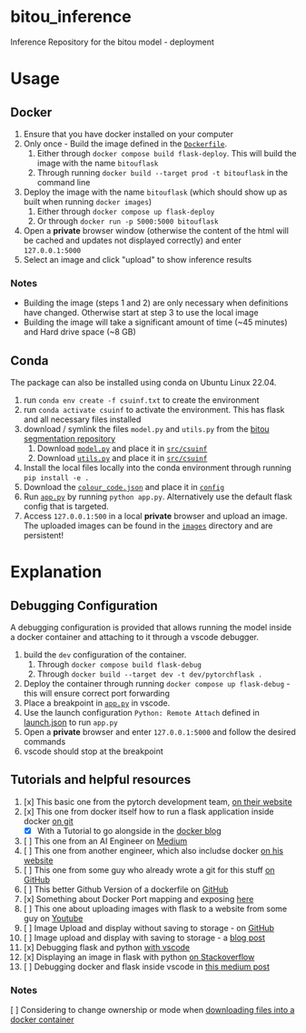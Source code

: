# bitou_inference
Inference Repository for the bitou model - deployment

# Usage
## Docker
1. Ensure that you have docker installed on your computer
2. Only once - Build the image defined in the [`Dockerfile`](./Dockerfile).
    1. Either through `docker compose build flask-deploy`. This will build the image with the name `bitouflask`
    2. Through running `docker build --target prod -t bitouflask` in the command line
3. Deploy the image with the name `bitouflask` (which should show up as built when running `docker images`)
    1. Either through `docker compose up flask-deploy`
    2. Or through `docker run -p 5000:5000 bitouflask`
4. Open a **private** browser window (otherwise the content of the html will be cached and updates not displayed correctly) and enter `127.0.0.1:5000`
5. Select an image and click "upload" to show inference results

### Notes
* Building the image (steps 1 and 2) are only necessary when definitions have changed. Otherwise start at step 3 to use the local image
* Building the image will take a significant amount of time (~45 minutes) and Hard drive space (~8 GB)

## Conda
The package can also be installed using conda on Ubuntu Linux 22.04. 
1. run `conda env create -f csuinf.txt` to create the environment
2. run `conda activate csuinf` to activate the environment. This has flask and all necessary files installed
3. download / symlink the files `model.py` and `utils.py` from the [bitou segmentation repository](https://github.com/NicoMandel/bitou_segmentation)
    1. Download [`model.py`](https://github.com/NicoMandel/bitou_segmentation/blob/main/src/csupl/model.py) and place it in [`src/csuinf`](./src/csuinf/)
    2. Download [`utils.py`](https://github.com/NicoMandel/bitou_segmentation/blob/main/src/csupl/utils.py) and place it in [`src/csuinf`](./src/csuinf/)
4. Install the local files locally into the conda environment through running `pip install -e .`
5. Download the [`colour_code.json`](https://github.com/NicoMandel/bitou_segmentation/blob/main/config/colour_code.json) and place it in [`config`](./config/)
6. Run [`app.py`](./app.py) by running `python app.py`. Alternatively use the default flask config that is targeted.
7. Access `127.0.0.1:500` in a local **private** browser and upload an image. The uploaded images can be found in the [`images`](./images/) directory and are persistent!

# Explanation

## Debugging Configuration
A debugging configuration is provided that allows running the model inside a docker container and attaching to it through a vscode debugger.
1. build the `dev` configuration of the container.
    1. Through `docker compose build flask-debug`
    2. Through `docker build --target dev -t dev/pytorchflask .`
2. Deploy the container through running `docker compose up flask-debug` - this will ensure correct port forwarding
3. Place a breakpoint in [`app.py`](./app.py) in vscode. 
4. Use the launch configuration `Python: Remote Attach` defined in [launch.json](./.vscode/launch.json#L34) to run `app.py`
5. Open a **private** browser and enter `127.0.0.1:5000` and follow the desired commands
6. vscode should stop at the breakpoint


## Tutorials and helpful resources
1. [x] This basic one from the pytorch development team, [on their website](https://pytorch.org/tutorials/intermediate/flask_rest_api_tutorial.html)
1. [x] This one from docker itself how to run a flask application inside docker [on git](https://github.com/docker/awesome-compose/tree/master/flask)
    * [x] With a Tutorial to go alongside in the [docker blog](https://docs.docker.com/compose/gettingstarted/)
2. [ ] This one from an AI Engineer on [Medium](https://medium.com/nlplanet/deploy-a-pytorch-model-with-flask-on-gcp-vertex-ai-8e81f25e605f)
3. [ ] This one from another engineer, which also includse docker [on his website](https://www.paepper.com/blog/posts/pytorch-gpu-inference-with-docker/)
4. [ ] This one from some guy who already wrote a git for this stuff [on GitHub](https://github.com/imadtoubal/Pytorch-Flask-Starter)
5. [ ] This better Github Version of a dockerfile on [GitHub](https://github.com/nikitajz/pytorch-flask-inference)
6. [x] Something about Docker Port mapping and exposing [here](https://www.mend.io/free-developer-tools/blog/docker-expose-port/)
7. [ ] This one about uploading images with flask to a website from some guy on [Youtube](https://www.youtube.com/watch?v=dP-2NVUgh50)
8. [ ] Image Upload and display without saving to storage - on [GitHub](https://github.com/geeksloth/flaskimio)
9. [ ] Image upload and display with saving to storage - a [blog post](https://roytuts.com/upload-and-display-image-using-python-flask/)
10. [x] Debugging flask and python [with vscode](https://code.visualstudio.com/docs/python/tutorial-flask)
11. [x] Displaying an image in flask with python [on Stackoverflow](https://stackoverflow.com/questions/46785507/python-flask-display-image-on-a-html-page)
12. [ ] Debugging docker and flask inside vscode in [this medium post](https://medium.com/@lassebenninga/how-to-debug-flask-running-in-docker-compose-in-vs-code-ef37f0f516ee)

### Notes
[ ] Considering to change ownership or mode when [downloading files into a docker container](https://renehernandez.io/snippets/download-files-from-urls/)